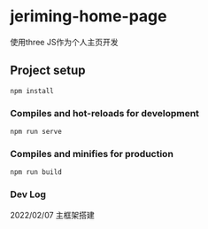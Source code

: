 # jeriming-home-page

使用three JS作为个人主页开发

## Project setup
```
npm install
```

### Compiles and hot-reloads for development
```
npm run serve
```

### Compiles and minifies for production
```
npm run build
```

### Dev Log
2022/02/07 主框架搭建